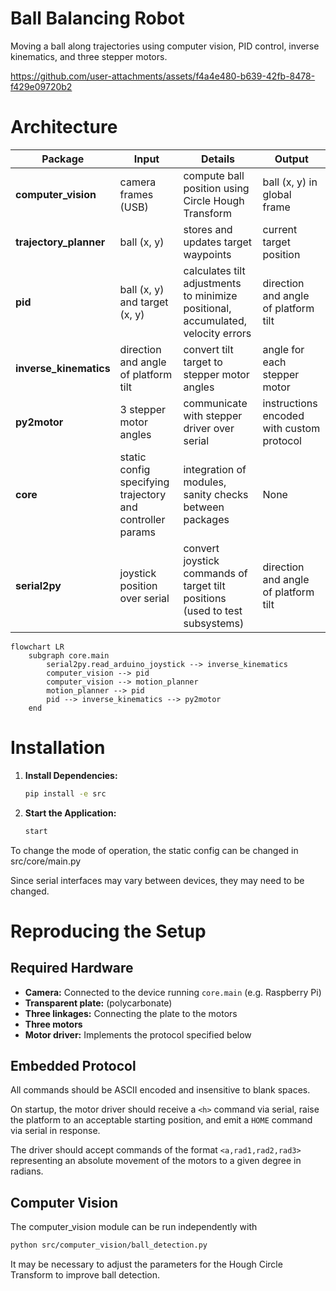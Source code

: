 # Ball Balancing Robot

Moving a ball along trajectories using computer vision, PID control, inverse kinematics, and three stepper motors.

https://github.com/user-attachments/assets/f4a4e480-b639-42fb-8478-f429e09720b2


# Architecture

| **Package**           | **Input**                         | **Details**                                      | **Output**                                  |
|-|-|-|-|
| **computer_vision** | camera frames (USB) | compute ball position using Circle Hough Transform | ball (x, y) in global frame|
| **trajectory_planner** | ball (x, y) | stores and updates target waypoints | current target position |
| **pid** | ball (x, y) and target (x, y) | calculates tilt adjustments to minimize positional, accumulated, velocity errors  | direction and angle of platform tilt |
| **inverse_kinematics** | direction and angle of platform tilt | convert tilt target to stepper motor angles | angle for each stepper motor |
| **py2motor** | 3 stepper motor angles | communicate with stepper driver over serial | instructions encoded with custom protocol |
| **core** | static config specifying trajectory and controller params |integration of modules, sanity checks between packages | None |
| **serial2py** | joystick position over serial | convert joystick commands of target tilt positions (used to test subsystems) | direction and angle of platform tilt | 

```mermaid
flowchart LR
    subgraph core.main
        serial2py.read_arduino_joystick --> inverse_kinematics
        computer_vision --> pid
        computer_vision --> motion_planner
        motion_planner --> pid
        pid --> inverse_kinematics --> py2motor
    end
```

# Installation

1. **Install Dependencies:**

    ```sh
    pip install -e src
    ```

2. **Start the Application:**

    ```sh
    start
    ```

To change the mode of operation, the static config can be changed in src/core/main.py

Since serial interfaces may vary between devices, they may need to be changed.

# Reproducing the Setup

## Required Hardware

- **Camera:** Connected to the device running `core.main` (e.g. Raspberry Pi)
- **Transparent plate:** (polycarbonate)
- **Three linkages:** Connecting the plate to the motors
- **Three motors**
- **Motor driver:** Implements the protocol specified below

## Embedded Protocol

All commands should be ASCII encoded and insensitive to blank spaces.

On startup, the motor driver should receive a `<h>` command via serial, raise the platform to an acceptable starting position, and emit a `HOME` command via serial in response.

The driver should accept commands of the format `<a,rad1,rad2,rad3>` representing an absolute movement of the motors to a given degree in radians.

## Computer Vision

The computer_vision module can be run independently with
```sh
python src/computer_vision/ball_detection.py
```

It may be necessary to adjust the parameters for the Hough Circle Transform to improve ball detection.
